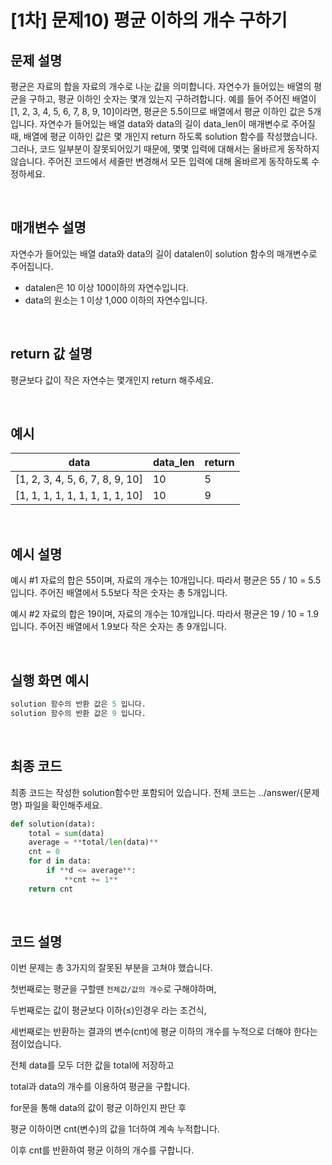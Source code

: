# [1차] 문제10) 평균 이하의 개수 구하기

## 문제 설명

평균은 자료의 합을 자료의 개수로 나눈 값을 의미합니다.
자연수가 들어있는 배열의 평균을 구하고, 평균 이하인 숫자는 몇개 있는지 구하려합니다.
예를 들어 주어진 배열이 [1, 2, 3, 4, 5, 6, 7, 8, 9, 10]이라면, 평균은 5.5이므로 배열에서 평균 이하인 값은 5개입니다.
자연수가 들어있는 배열 data와 data의 길이 data_len이 매개변수로 주어질 때, 배열에 평균 이하인 값은 몇 개인지 return 하도록 solution 함수를 작성했습니다. 그러나, 코드 일부분이 잘못되어있기 때문에, 몇몇 입력에 대해서는 올바르게 동작하지 않습니다.
주어진 코드에서 세줄만 변경해서 모든 입력에 대해 올바르게 동작하도록 수정하세요.
 
 <br>
 
## 매개변수 설명

자연수가 들어있는 배열 data와 data의 길이 datalen이 solution 함수의 매개변수로 주어집니다.

- datalen은 10 이상 100이하의 자연수입니다.
- data의 원소는 1 이상 1,000 이하의 자연수입니다.
 
 <br>
 
## return 값 설명

평균보다 값이 작은 자연수는 몇개인지 return 해주세요.
 
 <br>
 
## 예시

| data | data_len | return |
| --- | --- | --- |
| [1, 2, 3, 4, 5, 6, 7, 8, 9, 10] | 10 | 5 |
| [1, 1, 1, 1, 1, 1, 1, 1, 1, 10] | 10 | 9 |
 
 <br>
 
## 예시 설명

예시 #1 자료의 합은 55이며, 자료의 개수는 10개입니다. 따라서 평균은 55 / 10 = 5.5입니다. 주어진 배열에서 5.5보다 작은 숫자는 총 5개입니다.

예시 #2 자료의 합은 19이며, 자료의 개수는 10개입니다. 따라서 평균은 19 / 10 = 1.9입니다. 주어진 배열에서 1.9보다 작은 숫자는 총 9개입니다.
 
 <br>
 
## 실행 화면 예시

```python
solution 함수의 반환 값은 5 입니다.
solution 함수의 반환 값은 9 입니다.
```
 
 <br>
 
## 최종 코드

최종 코드는 작성한 solution함수만 포함되어 있습니다.
전체 코드는 ../answer/{문제명} 파일을 확인해주세요.

```python
def solution(data):
	total = sum(data)
	average = **total/len(data)**
	cnt = 0
	for d in data:
		if **d <= average**:
			**cnt += 1**
	return cnt
```
 
 <br>
 
## 코드 설명

이번 문제는 총 3가지의 잘못된 부분을 고쳐야 했습니다.

첫번째로는 평균을 구할땐 `전체값/값의 개수`로 구해야하며,

두번째로는 값이 평균보다 이하(≤)인경우 라는 조건식,

세번째로는 반환하는 결과의 변수(cnt)에 평균 이하의 개수를 누적으로 더해야 한다는 점이었습니다.

전체 data를 모두 더한 값을 total에 저장하고

total과 data의 개수를 이용하여 평균을 구합니다.

for문을 통해 data의 값이 평균 이하인지 판단 후

평균 이하이면 cnt(변수)의 값을 1더하여 계속 누적합니다.

이후 cnt를 반환하여 평균 이하의 개수를 구합니다.
